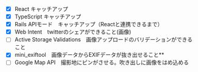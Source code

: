- [x]  React キャッチアップ
- [x]  TypeScript キャッチアップ
- [x]  Rails APIモード　キャッチアップ（Reactと連携できるまで）
- [x]  Web Intent　twitterのシェアができること(画像)
- [ ]  Active Storage Validations　画像アップロードのバリデーションができること
- [x]  mini_exiftool　画像データからEXIFデータが抜き出せること**
- [ ]  Google Map API　撮影地にピンがさせる。吹き出しに画像をはめ込める
